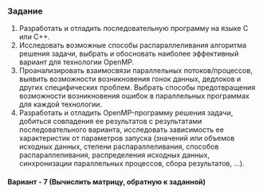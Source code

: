 ### Задание
1.    Разработать и отладить последовательную программу на языке С или С++.
2.    Исследовать возможные способы распараллеливания алгоритма решения задачи, выбрать и обосновать наиболее эффективный вариант для технологии OpenMP.
3.    Проанализировать взаимосвязи параллельных потоков/процессов, выявить возможности возникновения гонок данных, дедлоков и других специфических проблем. Выбрать способы предотвращения возможности возникновения ошибок в параллельных программах для каждой технологии.
4.    Разработать и отладить OpenMP-программу решения задачи, добиться совпадения ее результатов с результатами последовательного варианта, исследовать зависимость ее характеристик от параметров запуска (значений или объемов исходных данных, степени распараллеливания, способов распараллеливания, распределения исходных данных, синхронизации параллельных процессов, сбора результатов, …).

#### Вариант - 7 (Вычислить матрицу, обратную к заданной)
